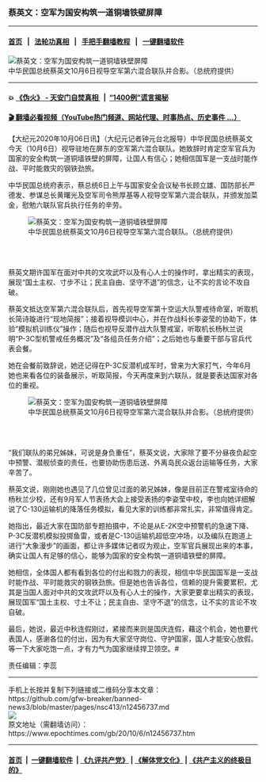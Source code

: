 ### 蔡英文：空军为国安构筑一道铜墙铁壁屏障
------------------------

#### [首页](https://github.com/gfw-breaker/banned-news3/blob/master/README.md) &nbsp;&nbsp;|&nbsp;&nbsp; [法轮功真相](https://github.com/begood0513/basic/blob/master/README.md)  &nbsp;&nbsp;|&nbsp;&nbsp; [手把手翻墙教程](https://github.com/gfw-breaker/guides/wiki)  &nbsp;&nbsp;|&nbsp;&nbsp; [一键翻墙软件](https://github.com/gfw-breaker/nogfw/blob/master/README.md)  



<div><img alt="蔡英文：空军为国安构筑一道铜墙铁壁屏障" class="attachment-djy_600_400 size-djy_600_400 wp-post-image" src="https://i.epochtimes.com/assets/uploads/2020/10/2010060406462378-600x400.jpg"/>
<div class="caption">
 中华民国总统蔡英文10月6日视导空军第六混合联队并合影。（总统府提供）
</div></div><hr/>

#### 💥 [《伪火》 - 天安门自焚真相 ](http://158.247.195.190:10000/videos/blog/weihuo.html)&nbsp; |&nbsp; [“1400例”谎言揭秘  ](http://158.247.195.190:10000/videos/blog/jiexi1400.html)

#### [ 🎬  翻墙必看视频（YouTube热门频道、网站代理、时事热点、历史事件 ...）](https://github.com/gfw-breaker/links/blob/master/banned.md)

<div><p>
 【大纪元2020年10月06日讯】（大纪元记者钟元台北报导）中华民国总统蔡英文今天（10月6日）视导驻地在屏东的空军第六混合联队。她致辞时肯定空军官兵为国家的安全构筑一道铜墙铁壁的屏障，让国人有信心；她相信国军是一支战时能作战、平时能救灾的钢铁劲旅。
</p>
<p>
 中华民国总统府表示，蔡总统6日上午与国家安全会议秘书长顾立雄、国防部长严德发、参谋总长黄曙光及空军司令熊厚基等人视导空军第六混合联队，并颁发加菜金，慰勉六联队官兵执行任务的辛劳。
</p>
<figure class="wp-caption aligncenter" id="attachment_12456853" style="width: 600px">
 <ok href="https://i.epochtimes.com/assets/uploads/2020/10/2010060407582378.jpg">
  <img alt="蔡英文：空军为国安构筑一道铜墙铁壁屏障" class="size-large wp-image-12456853" src="https://i.epochtimes.com/assets/uploads/2020/10/2010060407582378-600x400.jpg" title="蔡英文：空军为国安构筑一道铜墙铁壁屏障"/>
 </ok>
 <br/><figcaption class="wp-caption-text">
  中华民国总统蔡英文10月6日视导空军第六混合联队。（总统府提供）
 </figcaption><br/>
</figure><br/>
<p>
 蔡英文期许国军在面对中共的文攻武吓以及有心人士的操作时，拿出精实的表现，展现“国土主权、寸步不让；民主自由、坚守不退”的信念，让不实的言论不攻自破。
</p>
<p>
 蔡英文抵达空军第六混合联队后，首先视导空军第十空运大队警戒待命室，听取机长简诗璇进行“现地简报”；接着视导模训中心，并在作战科长李姿莹的协助下，体验“模拟机训练仪”操作；随后也视导反潜作战大队警戒室，听取机长杨秋兰说明“P-3C型机警戒任务概况”及“各组员任务介绍”；之后她也与重要干部与官兵代表会餐。
</p>
<p>
 她在会餐前致辞说，她还记得在P-3C反潜机成军时，曾来为大家打气，今年6月她也来看各位的装备展示，听取简报，今天再度来到六联队，就是要表达国家对各位的重视。
</p>
<figure class="wp-caption aligncenter" id="attachment_12456857" style="width: 600px">
 <ok href="https://i.epochtimes.com/assets/uploads/2020/10/2010060408532378.jpg">
  <img alt="蔡英文：空军为国安构筑一道铜墙铁壁屏障" class="size-large wp-image-12456857" src="https://i.epochtimes.com/assets/uploads/2020/10/2010060408532378-600x400.jpg" title="蔡英文：空军为国安构筑一道铜墙铁壁屏障"/>
 </ok>
 <br/><figcaption class="wp-caption-text">
  中华民国总统蔡英文10月6日视导空军第六混合联队并合影。（总统府提供）
 </figcaption><br/>
</figure><br/>
<p>
 “我们联队的弟兄姊妹，可说是身负重任”，蔡英文说，大家除了要不分昼夜负起空中预警、潜舰侦查的责任，也要协助伤患后送、外离岛民众返台运输等任务，大家辛苦了。
</p>
<p>
 蔡英文说，刚刚她也遇见了几位曾见过面的弟兄姊妹，像是目前正在警戒室待命的杨秋兰少校，还有9月军人节表扬大会上接受表扬的李姿莹中校，李也向她详细解说了C-130运输机的降落任务模拟，看见大家的训练都非常扎实，非常值得肯定。
</p>
<p>
 她指出，最近大家在国防部专题拍摄中，不论是从E-2K空中预警机的急速下降、P-3C反潜机模拟投掷鱼雷，或者是C-130运输机超低空冲场，以及编队在跑道上进行“大象漫步”的画面，都让许多媒体记者叹为观止，空军官兵展现出来的本事，确实让国人有足够的信心，能够为国家的安全构筑一道铜墙铁壁的屏障。
</p>
<p>
 她相信，全体国人都有看到各位的付出和戮力的表现，相信中华民国国军是一支战时能作战、平时能救灾的钢铁劲旅。但是她也告诉各位，信赖的提升需要累积，尤其是当国人面对中共的文攻武吓以及有心人士的操作，大家更要拿出精实的表现，展现国军“国土主权、寸土不让；民主自由、坚守不退”的信念，让不实的言论不攻自破。
</p>
<p>
 最后，她说，最近中秋连假刚过，紧接而来则是国庆连假，藉这个机会，她也要代表国人，感谢各位的付出，因为有大家坚守岗位、守护国家，国人才能安心放假。等一下大家吃饱一点，才有力气为国家继续捍卫领空。#
</p>
<p>
 责任编辑：李蕊
</p>
</div>
<hr/>
手机上长按并复制下列链接或二维码分享本文章：<br/>
https://github.com/gfw-breaker/banned-news3/blob/master/pages/nsc413/n12456737.md <br/>
<a href='https://github.com/gfw-breaker/banned-news3/blob/master/pages/nsc413/n12456737.md'><img src='https://github.com/gfw-breaker/banned-news3/blob/master/pages/nsc413/n12456737.md.png'/></a> <br/>
原文地址（需翻墙访问）：https://www.epochtimes.com/gb/20/10/6/n12456737.htm


------------------------
#### [首页](https://github.com/gfw-breaker/banned-news3/blob/master/README.md) &nbsp;|&nbsp; [一键翻墙软件](https://github.com/gfw-breaker/nogfw/blob/master/README.md) &nbsp;| [《九评共产党》](https://github.com/gfw-breaker/9ping.md/blob/master/README.md#九评之一评共产党是什么) | [《解体党文化》](https://github.com/gfw-breaker/jtdwh.md/blob/master/README.md) | [《共产主义的终极目的》](https://github.com/gfw-breaker/gczydzjmd.md/blob/master/README.md)


<img src='http://gfw-breaker.win/banned-news3/pages/nsc413/n12456737.md' width='0px' height='0px'/>